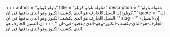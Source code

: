 +++
author = "باولو كويلو"
title = "مقولة باولو كويلو"
description = '''مقولة باولو كويلو: إن السيل الجارف هو الذي يكشف الكنوز وهو الذي يدفنها في ان.'''
quote = '''إن السيل الجارف هو الذي يكشف الكنوز وهو الذي يدفنها في ان.'''
slug = '''إن-السيل-الجارف-هو-الذي-يكشف-الكنوز-وهو-الذي-يدفنها-في-ان'''
+++
إن السيل الجارف هو الذي يكشف الكنوز وهو الذي يدفنها في ان.
